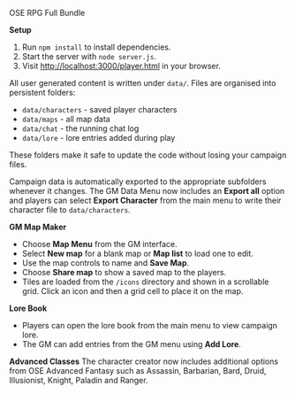 OSE RPG Full Bundle

**Setup**
1. Run `npm install` to install dependencies.
2. Start the server with `node server.js`.
3. Visit [http://localhost:3000/player.html](http://localhost:3000/player.html) in your browser.

All user generated content is written under `data/`.
Files are organised into persistent folders:

- `data/characters` - saved player characters
- `data/maps` - all map data
- `data/chat` - the running chat log
- `data/lore` - lore entries added during play

These folders make it safe to update the code without losing your campaign files.

Campaign data is automatically exported to the appropriate subfolders whenever it changes.
The GM Data Menu now includes an **Export all** option and players can select
**Export Character** from the main menu to write their character file to
`data/characters`.

**GM Map Maker**
- Choose **Map Menu** from the GM interface.
- Select **New map** for a blank map or **Map list** to load one to edit.
- Use the map controls to name and **Save Map**.
- Choose **Share map** to show a saved map to the players.
- Tiles are loaded from the `/icons` directory and shown in a scrollable grid.
  Click an icon and then a grid cell to place it on the map.

**Lore Book**
- Players can open the lore book from the main menu to view campaign lore.
- The GM can add entries from the GM menu using **Add Lore**.

**Advanced Classes**
The character creator now includes additional options from OSE Advanced
Fantasy such as Assassin, Barbarian, Bard, Druid, Illusionist, Knight,
Paladin and Ranger.
